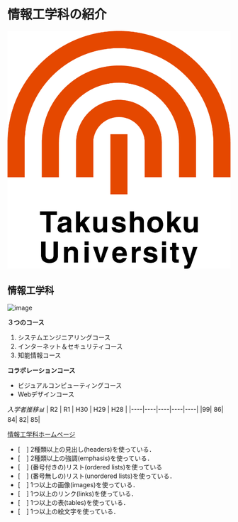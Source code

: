 # 情報工学科の紹介
<!-- Markdown記法を使って学科の紹介ページを作る -->
![logo](logo.png)
## 情報工学科
![image](https://feng.takushoku-u.ac.jp/albums/abm00014693.jpg)

**３つのコース**
 1. システムエンジニアリングコース
 2. インターネット＆セキュリティコース
 3. 知能情報コース

**コラボレーションコース**
 - ビジュアルコンピューティングコース
 - Webデザインコース

*入学者推移📊*
| R2 | R1 | H30 | H29 | H28 |
|----|----|----|----|----|
|99| 86| 84| 82| 85|

[情報工学科ホームページ](https://feng.takushoku-u.ac.jp/course/cs/introduction.html)



<!-- この部分より上に記述を追加して下のチェックボックスで確認する -->
- [　] 2種類以上の見出し(headers)を使っている．
- [　] 2種類以上の強調(emphasis)を使っている．
- [　] (番号付きの)リスト(ordered lists)を使っている
- [　] (番号無しの)リスト(unordered lists)を使っている．
- [　] 1つ以上の画像(images)を使っている．
- [　] 1つ以上のリンク(links)を使っている．
- [　] 1つ以上の表(tables)を使っている．
- [　] 1つ以上の絵文字を使っている．
